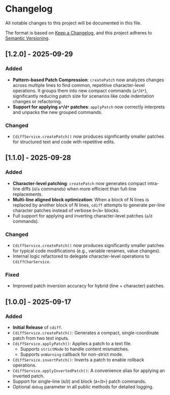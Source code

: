 # Changelog

All notable changes to this project will be documented in this file.

The format is based on [Keep a Changelog](https://keepachangelog.com/en/1.0.0/),
and this project adheres to [Semantic Versioning](https://semver.org/spec/v2.0.0.html).

## [1.2.0] - 2025-09-29

### Added
- **Pattern-based Patch Compression**: `createPatch` now analyzes changes across multiple lines to find common, repetitive character-level operations. It groups them into new compact commands (`a*`/`d*`), significantly reducing patch size for scenarios like code indentation changes or refactoring.
- **Support for applying `a*`/`d*` patches**: `applyPatch` now correctly interprets and unpacks the new grouped commands.

### Changed
- `CdiffService.createPatch()` now produces significantly smaller patches for structured text and code with repetitive edits.

## [1.1.0] - 2025-09-28

### Added
- **Character-level patching**: `createPatch` now generates compact intra-line diffs (`d`/`a` commands) when more efficient than full-line replacements.
- **Multi-line aligned block optimization**: When a block of N lines is replaced by another block of N lines, `cdiff` attempts to generate per-line character patches instead of verbose `D+`/`A+` blocks.
- Full support for applying and inverting character-level patches (`a`/`d` commands).

### Changed
- `CdiffService.createPatch()` now produces significantly smaller patches for typical code modifications (e.g., variable renames, value changes).
- Internal logic refactored to delegate character-level operations to `CdiffCharService`.

### Fixed
- Improved patch inversion accuracy for hybrid (line + character) patches.

## [1.0.0] - 2025-09-17

### Added

* **Initial Release** of `cdiff`.
* `CdiffService.createPatch()`: Generates a compact, single-coordinate patch from two text inputs.
* `CdiffService.applyPatch()`: Applies a patch to a text file.
    * Supports `strictMode` to handle content mismatches.
    * Supports `onWarning` callback for non-strict mode.
* `CdiffService.invertPatch()`: Inverts a patch to enable rollback operations.
* `CdiffService.applyInvertedPatch()`: A convenience alias for applying an inverted patch.
* Support for single-line (`A`/`D`) and block (`A+`/`D+`) patch commands.
* Optional `debug` parameter in all public methods for detailed logging.